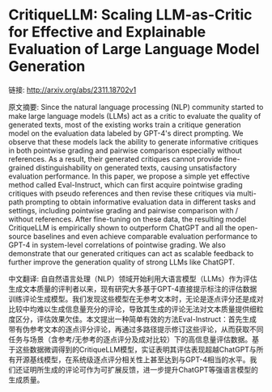 # CritiqueLLM: Scaling LLM-as-Critic for Effective and Explainable Evaluation of Large Language Model Generation

链接: http://arxiv.org/abs/2311.18702v1

原文摘要:
Since the natural language processing (NLP) community started to make large
language models (LLMs) act as a critic to evaluate the quality of generated
texts, most of the existing works train a critique generation model on the
evaluation data labeled by GPT-4's direct prompting. We observe that these
models lack the ability to generate informative critiques in both pointwise
grading and pairwise comparison especially without references. As a result,
their generated critiques cannot provide fine-grained distinguishability on
generated texts, causing unsatisfactory evaluation performance. In this paper,
we propose a simple yet effective method called Eval-Instruct, which can first
acquire pointwise grading critiques with pseudo references and then revise
these critiques via multi-path prompting to obtain informative evaluation data
in different tasks and settings, including pointwise grading and pairwise
comparison with / without references. After fine-tuning on these data, the
resulting model CritiqueLLM is empirically shown to outperform ChatGPT and all
the open-source baselines and even achieve comparable evaluation performance to
GPT-4 in system-level correlations of pointwise grading. We also demonstrate
that our generated critiques can act as scalable feedback to further improve
the generation quality of strong LLMs like ChatGPT.

中文翻译:
自自然语言处理（NLP）领域开始利用大语言模型（LLMs）作为评估生成文本质量的评判者以来，现有研究大多基于GPT-4直接提示标注的评估数据训练评论生成模型。我们发现这些模型在无参考文本时，无论是逐点评分还是成对比较中均难以生成信息量充分的评论，导致其生成的评论无法对文本质量提供细粒度区分，评估效果欠佳。本文提出一种简单有效的方法Eval-Instruct：首先生成带有伪参考文本的逐点评分评论，再通过多路径提示修订这些评论，从而获取不同任务与场景（含参考/无参考的逐点评分及成对比较）下的高信息量评估数据。基于这些数据微调得到的CritiqueLLM模型，实证表明其评估表现超越ChatGPT与所有开源基线模型，在系统级逐点评分相关性上甚至达到与GPT-4相当的水平。我们还证明所生成的评论可作为可扩展反馈，进一步提升ChatGPT等强语言模型的生成质量。
